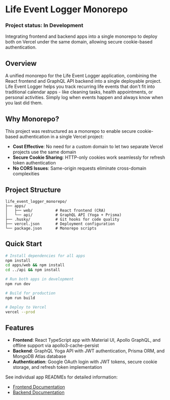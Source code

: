 # Life Event Logger Monorepo

### Project status: In Development

Integrating frontend and backend apps into a single monorepo to deploy both on Vercel under the same domain, allowing
secure cookie-based authentication.

## Overview

A unified monorepo for the Life Event Logger application, combining the React frontend and GraphQL API backend into a single deployable project.
Life Event Logger helps you track recurring life events that don't fit into traditional calendar apps - like cleaning tasks, health appointments, or personal activities. Simply log when events happen and always know when you last did them.

## Why Monorepo?

This project was restructured as a monorepo to enable secure cookie-based authentication in a single Vercel project:

- **Cost Effective**: No need for a custom domain to let two separate Vercel projects use the same domain
- **Secure Cookie Sharing**: HTTP-only cookies work seamlessly for refresh token authentication
- **No CORS Issues**: Same-origin requests eliminate cross-domain complexities

## Project Structure

```
life_event_logger_monorepo/
├── apps/
│   ├── web/          # React frontend (CRA)
│   └── api/          # GraphQL API (Yoga + Prisma)
├── .husky/           # Git hooks for code quality
├── vercel.json       # Deployment configuration
└── package.json      # Monorepo scripts
```

## Quick Start

```bash
# Install dependencies for all apps
npm install
cd apps/web && npm install
cd ../api && npm install

# Run both apps in development
npm run dev

# Build for production
npm run build

# Deploy to Vercel
vercel --prod
```

## Features

- **Frontend**: React TypeScript app with Material UI, Apollo GraphQL, and offline support via apollo3-cache-persist
- **Backend**: GraphQL Yoga API with JWT authentication, Prisma ORM, and MongoDB Atlas database
- **Authentication**: Google OAuth login with JWT tokens, secure cookie storage, and refresh token implementation

See individual app READMEs for detailed information:
- [Frontend Documentation](./apps/web/README.md)
- [Backend Documentation](./apps/api/README.md)
